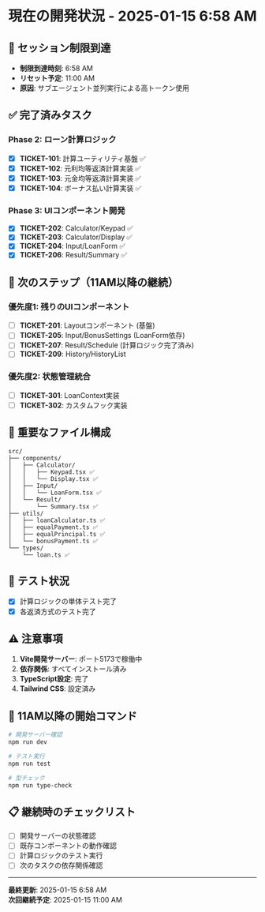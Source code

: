# 現在の開発状況 - 2025-01-15 6:58 AM

## 🚨 セッション制限到達
- **制限到達時刻**: 6:58 AM
- **リセット予定**: 11:00 AM
- **原因**: サブエージェント並列実行による高トークン使用

## ✅ 完了済みタスク

### Phase 2: ローン計算ロジック
- [x] **TICKET-101**: 計算ユーティリティ基盤 ✅
- [x] **TICKET-102**: 元利均等返済計算実装 ✅
- [x] **TICKET-103**: 元金均等返済計算実装 ✅
- [x] **TICKET-104**: ボーナス払い計算実装 ✅

### Phase 3: UIコンポーネント開発
- [x] **TICKET-202**: Calculator/Keypad ✅
- [x] **TICKET-203**: Calculator/Display ✅
- [x] **TICKET-204**: Input/LoanForm ✅
- [x] **TICKET-206**: Result/Summary ✅

## 🔄 次のステップ（11AM以降の継続）

### 優先度1: 残りのUIコンポーネント
- [ ] **TICKET-201**: Layoutコンポーネント (基盤)
- [ ] **TICKET-205**: Input/BonusSettings (LoanForm依存)
- [ ] **TICKET-207**: Result/Schedule (計算ロジック完了済み)
- [ ] **TICKET-209**: History/HistoryList

### 優先度2: 状態管理統合
- [ ] **TICKET-301**: LoanContext実装
- [ ] **TICKET-302**: カスタムフック実装

## 📁 重要なファイル構成

```
src/
├── components/
│   ├── Calculator/
│   │   ├── Keypad.tsx ✅
│   │   └── Display.tsx ✅
│   ├── Input/
│   │   └── LoanForm.tsx ✅
│   └── Result/
│       └── Summary.tsx ✅
├── utils/
│   ├── loanCalculator.ts ✅
│   ├── equalPayment.ts ✅
│   ├── equalPrincipal.ts ✅
│   └── bonusPayment.ts ✅
└── types/
    └── loan.ts ✅
```

## 🧪 テスト状況
- [x] 計算ロジックの単体テスト完了
- [x] 各返済方式のテスト完了

## ⚠️ 注意事項
1. **Vite開発サーバー**: ポート5173で稼働中
2. **依存関係**: すべてインストール済み
3. **TypeScript設定**: 完了
4. **Tailwind CSS**: 設定済み

## 🎯 11AM以降の開始コマンド
```bash
# 開発サーバー確認
npm run dev

# テスト実行
npm run test

# 型チェック
npm run type-check
```

## 📋 継続時のチェックリスト
- [ ] 開発サーバーの状態確認
- [ ] 既存コンポーネントの動作確認
- [ ] 計算ロジックのテスト実行
- [ ] 次のタスクの依存関係確認

---
**最終更新**: 2025-01-15 6:58 AM  
**次回継続予定**: 2025-01-15 11:00 AM
